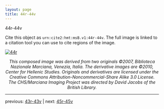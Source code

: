 ```yaml
---
layout: page
title: 44r-44v
---
```


44r-44v

Cite this object as `urn:cite2:hmt:msB.v1:44r-44v`. The full image is linked to a citation tool you can use to cite regions of the image.

[![44r](http://www.homermultitext.org/iipsrv?IIIF=/project/homer/pyramidal/deepzoom/hmt/vbbifolio/v1/vb_43v_44r.tif/full/800,/0/default.jpg)](http://www.homermultitext.org/ict2/?urn=urn:cite2:hmt:vbbifolio.v1:vb_43v_44r) 

<p style="text-align: center; font-style: italic;">This composed image was derived from two originals ©2007, Biblioteca Nazionale Marciana, Venezia, Italia. The derivative images are ©2010, Center for Hellenic Studies. Originals and derivatives are licensed under the Creative Commons Attribution-Noncommercial-Share Alike 3.0 License. The CHS/Marciana Imaging Project was directed by David Jacobs of the British Library.</p>

---

previous: [43r-43v](../43r-43v/) | next: [45r-45v](../45r-45v/)